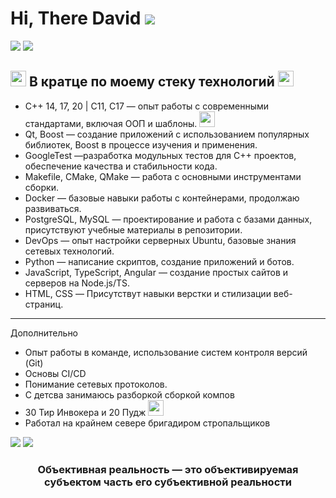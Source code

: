 # Hi, There David ![](https://static.wikia.nocookie.net/dota2_gamepedia/images/d/d8/Emoticon_Ranked_Ancient.png/revision/latest?cb=20190216113137)

![](https://static.wikia.nocookie.net/dota2_gamepedia/images/6/67/Emoticon_observer_ward.gif/revision/latest?cb=20170506230840)  ![](https://static.wikia.nocookie.net/dota2_gamepedia/images/6/67/Emoticon_observer_ward.gif/revision/latest?cb=20170506230840) 

## <img src="https://static.wikia.nocookie.net/dota2_gamepedia/images/8/86/Emoticon_bountyrune.gif/revision/latest?cb=20210411183524" width="25"> В кратце по моему стеку технологий <img src="https://static.wikia.nocookie.net/dota2_gamepedia/images/8/86/Emoticon_bountyrune.gif/revision/latest?cb=20210411183524" width="25">

- C++ 14, 17, 20 | C11, C17 — опыт работы с современными стандартами, включая ООП и шаблоны. <img src="https://static.wikia.nocookie.net/dota2_gamepedia/images/0/09/Emoticon_doubledamage.gif/revision/latest?cb=20210411183529" width="25">  
- Qt, Boost — создание приложений с использованием популярных библиотек, Boost в процессе изучения и применения.
- GoogleTest —разработка модульных тестов для C++ проектов, обеспечение качества и стабильности кода.  
- Makefile, CMake, QMake — работа с основными инструментами сборки.  
- Docker — базовые навыки работы с контейнерами, продолжаю развиваться.  
- PostgreSQL, MySQL — проектирование и работа с базами данных, присутствуют учебные материалы в репозитории.  
- DevOps — опыт настройки серверных Ubuntu, базовые знания сетевых технологий.  
- Python — написание скриптов, создание приложений и ботов.  
- JavaScript, TypeScript, Angular — создание простых сайтов и серверов на Node.js/TS.  
- HTML, CSS — Присутствут навыки верстки и стилизации веб-страниц.  

---

Дополнительно

- Опыт работы в команде, использование систем контроля версий (Git)
- Основы CI/CD
- Понимание сетевых протоколов.
- С детсва занимаюсь разборкой сборкой компов
- 30 Тир Инвокера и 20 Пудж <img src="https://static.wikia.nocookie.net/dota2_gamepedia/images/2/20/Emoticon_kiss2.gif/revision/latest?cb=20170506230837" width="25">
- Работал на крайнем севере бригадиром стропальщиков


![](https://static.wikia.nocookie.net/dota2_gamepedia/images/9/9d/Emoticon_sentry_ward.gif/revision/latest?cb=20170506230900) ![](https://static.wikia.nocookie.net/dota2_gamepedia/images/9/9d/Emoticon_sentry_ward.gif/revision/latest?cb=20170506230900)
<h3 align="center">Объективная реальность — это объективируемая субъектом часть его субъективной реальности</h3>
